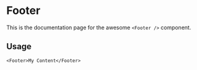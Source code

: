 # Footer

This is the documentation page for the awesome `<Footer />` component.

## Usage

```tsx{1}
<Footer>My Content</Footer>
```
